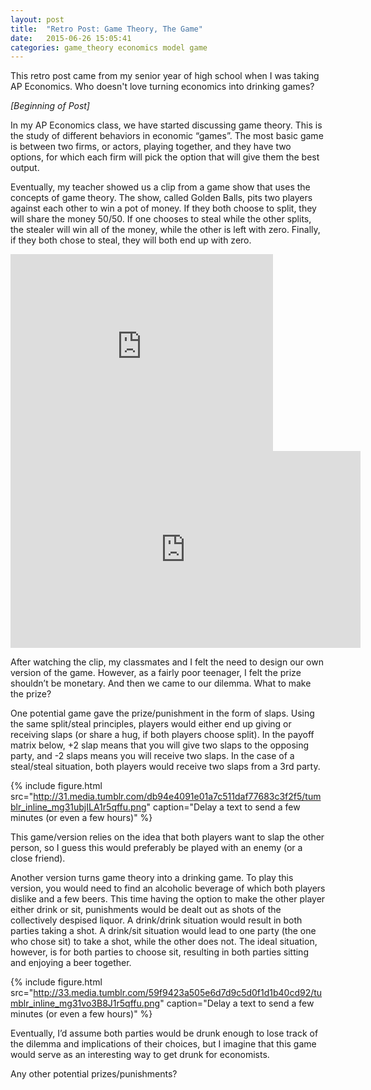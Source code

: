```yaml
---
layout: post
title:  "Retro Post: Game Theory, The Game"
date:   2015-06-26 15:05:41
categories: game_theory economics model game
---
```


This retro post came from my senior year of high school when I was taking AP Economics. Who doesn't love turning economics into drinking games?

*[Beginning of Post]*

In my AP Economics class, we have started discussing game theory. This is the study of different behaviors in economic “games”. The most basic game is between two firms, or actors, playing together, and they have two options, for which each firm will pick the option that will give them the best output.

Eventually, my teacher showed us a clip from a game show that uses the concepts of game theory. The show, called Golden Balls, pits two players against each other to win a pot of money. If they both choose to split, they will share the money 50/50. If one chooses to steal while the other splits, the stealer will win all of the money, while the other is left with zero. Finally, if they both chose to steal, they will both end up with zero.

<iframe width="420" height="315" src="https://www.youtube.com/embed/p3Uos2fzIJ0" frameborder="0" allowfullscreen></iframe>

<iframe width="560" height="315" src="https://www.youtube.com/embed/S0qjK3TWZE8" frameborder="0" allowfullscreen></iframe>

After watching the clip, my classmates and I felt the need to design our own version of the game. However, as a fairly poor teenager, I felt the prize shouldn’t be monetary. And then we came to our dilemma. What to make the prize?

One potential game gave the prize/punishment in the form of slaps. Using the same split/steal principles, players would either end up giving or receiving slaps (or share a hug, if both players choose split). In the payoff matrix below, +2 slap means that you will give two slaps to the opposing party, and -2 slaps means you will receive two slaps. In the case of a steal/steal situation, both players would receive two slaps from a 3rd party.

{% include figure.html src="http://31.media.tumblr.com/db94e4091e01a7c511daf77683c3f2f5/tumblr_inline_mg31ubjILA1r5qffu.png" caption="Delay a text to send a few minutes (or even a few hours)" %}

This game/version relies on the idea that both players want to slap the other person, so I guess this would preferably be played with an enemy (or a close friend).

Another version turns game theory into a drinking game. To play this version, you would need to find an alcoholic beverage of which both players dislike and a few beers. This time having the option to make the other player either drink or sit, punishments would be dealt out as shots of the collectively despised liquor. A drink/drink situation would result in both parties taking a shot. A drink/sit situation would lead to one party (the one who chose sit) to take a shot, while the other does not. The ideal situation, however, is for both parties to choose sit, resulting in both parties sitting and enjoying a beer together.

{% include figure.html src="http://33.media.tumblr.com/59f9423a505e6d7d9c5d0f1d1b40cd92/tumblr_inline_mg31vo3B8J1r5qffu.png" caption="Delay a text to send a few minutes (or even a few hours)" %}

Eventually, I’d assume both parties would be drunk enough to lose track of the dilemma and implications of their choices, but I imagine that this game would serve as an interesting way to get drunk for economists.

Any other potential prizes/punishments?